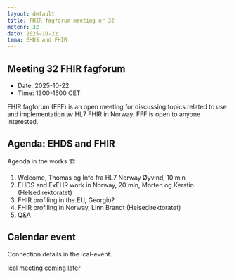 ```yaml
---
layout: default
title: FHIR fagforum meeting nr 32
motenr: 32
dato: 2025-10-22
tema: EHDS and FHIR
---
```


## Meeting 32 FHIR fagforum

* Date: 2025-10-22  
* Time: 1300-1500 CET

FHIR fagforum (FFF) is an open meeting for discussing topics related to use and implementation av HL7 FHIR in Norway. FFF is open to anyone interested.

## Agenda: EHDS and FHIR

Agenda in the works 🏗️  

1. Welcome, Thomas og Info fra HL7 Norway Øyvind, 10 min  
2. EHDS and ExEHR work in Norway, 20 min, Morten og Kerstin (Helsedirektoratet)  
3. FHIR profiling in the EU, Georgio?
4. FHIR profiling in Norway, Linn Brandt (Helsedirektoratet)
5. Q&A

## Calendar event

Connection details in the ical-event.

[Ical meeting coming later](ical/FHIR%20fagforum%20%2332.ics)

